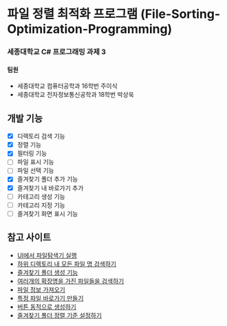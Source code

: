 파일 정렬 최적화 프로그램 (File-Sorting-Optimization-Programming)
=============
### 세종대학교 C# 프로그래밍 과제 3   
#### 팀원   
- 세종대학교 컴퓨터공학과 16학번 주이식   
- 세종대학교 전자정보통신공학과 18학번 박상욱   

## 개발 기능
- [X] 디렉토리 검색 기능
- [X] 정렬 기능
- [X] 필터링 기능
- [ ] 파일 표시 기능
- [ ] 파일 선택 기능
- [X] 즐겨찾기 폴더 추가 기능
- [X] 즐겨찾기 내 바로가기 추가
- [ ] 카테고리 생성 기능
- [ ] 카테고리 지정 기능
- [ ] 즐겨찾기 화면 표시 기능

## 참고 사이트
- [UI에서 파일탐색기 실행][1]
- [하위 디렉토리 내 모든 파일 명 검색하기][2]
- [즐겨찾기 폴더 생성 기능][3]
- [여러개의 확장명을 가진 파일들을 검색하기][4]
- [파일 정보 가져오기][5]
- [특정 파일 바로가기 만들기][6]
- [버튼 동적으로 생성하기][7]
- [즐겨찾기 폴더 정렬 기준 설정하기][8]


[1]:https://m.blog.naver.com/allbino/221846653054

[2]:https://lunikism.com/entry/C-%EB%94%94%EB%A0%89%ED%86%A0%EB%A6%AC-%EB%82%B4-%EB%AA%A8%EB%93%A0-%ED%8C%8C%EC%9D%BC-%EA%B2%80%EC%83%89DirectoryGetFiles

[3]:https://devkimgoon.tistory.com/45

[4]:https://code-examples.net/ko/q/35d223

[5]:https://hijuworld.tistory.com/68

[6]:https://hvyair.tistory.com/43

[7]:https://afsdzvcx123.tistory.com/entry/C-%EC%9C%88%ED%8F%BC-%EC%9C%88%ED%8F%BC-%EB%B2%84%ED%8A%BC-%EB%8F%99%EC%A0%81%EC%9C%BC%EB%A1%9C-%EC%83%9D%EC%84%B1%ED%95%98%EA%B8%B0Dynamic-Button

[8]:https://jsix.tistory.com/1132
